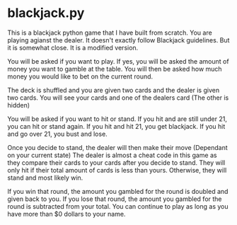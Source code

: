 # blackjack.py
This is a blackjack python game that I have built from scratch. You are playing agianst the dealer. It doesn't exactly follow Blackjack guidelines. But it is somewhat close.
It is a modified version.

You will be asked if you want to play.
If yes, you will be asked the amount of money you want to gamble at the table.
You will then be asked how much money you would like to bet on the current round.

The deck is shuffled and you are given two cards and the dealer is given two cards.
You will see your cards and one of the dealers card (The other is hidden)

You will be asked if you want to hit or stand.
If you hit and are still under 21, you can hit or stand again.
If you hit and hit 21, you get blackjack.
If you hit and go over 21, you bust and lose.

Once you decide to stand, the dealer will then make their move (Dependant on your current state)
The dealer is almost a cheat code in this game as they compare their cards to your cards after you decide to stand.
They will only hit if their total amount of cards is less than yours. Otherwise, they will stand and most likely win.

If you win that round, the amount you gambled for the round is doubled and given back to you.
If you lose that round, the amount you gambled for the round is subtracted from your total.
You can continue to play as long as you have more than $0 dollars to your name.
